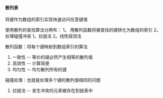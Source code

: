 
#### 散列表

将键作为数组的索引实现快速访问任意键值

使用散列的查找算法分两布：
1。 用散列函数将被查找的键转化为数组的索引
2。 处理碰撞冲突
    1。拉链法
    2。线性探测法
    
 散列函数：将每个键映射到数组索引的算法
 1. 一致性 -- 等价的键必然产生相等的散列值
 2. 高效性 -- 计算简便
 3. 均匀性 -- 均匀散列所有的键
 
 碰撞处理：也就是处理多个键的散列值相同的问题
 
 1. 拉链法 -- 发生冲突的元素被存在到链表中